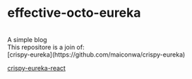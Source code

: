 # effective-octo-eureka
<br>
A simple blog
<br>
This repositore is a join of:
<br>
[crispy-eureka](https://github.com/maiconwa/crispy-eureka)

[crispy-eureka-react](https://github.com/maiconwa/crispy-eureka-react)
<br>
